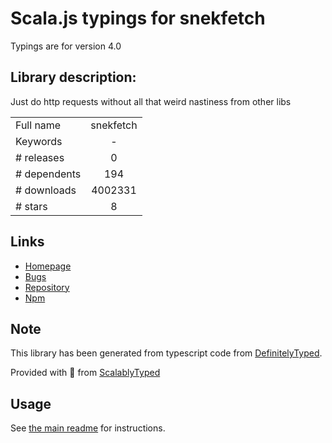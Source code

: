 
# Scala.js typings for snekfetch

Typings are for version 4.0

## Library description:
Just do http requests without all that weird nastiness from other libs

|                    |                 |
| ------------------ | :-------------: |
| Full name          | snekfetch |
| Keywords           | - |
| # releases         | 0 |
| # dependents       | 194 |
| # downloads        | 4002331 |
| # stars            | 8 |

## Links
- [Homepage](https://snekfetch.js.org/)
- [Bugs](https://github.com/devsnek/snekfetch/issues)
- [Repository](https://github.com/devsnek/snekfetch)
- [Npm](https://www.npmjs.com/package/snekfetch)
    


## Note
This library has been generated from typescript code from [DefinitelyTyped](https://definitelytyped.org).

Provided with :purple_heart: from [ScalablyTyped](https://github.com/oyvindberg/ScalablyTyped)

## Usage
See [the main readme](../../readme.md) for instructions.


